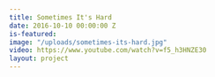 ```yaml
---
title: Sometimes It's Hard
date: 2016-10-10 00:00:00 Z
is-featured: 
image: "/uploads/sometimes-its-hard.jpg"
video: https://www.youtube.com/watch?v=f5_h3HNZE30
layout: project
---
```


